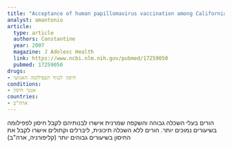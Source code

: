 ```yaml
---
title: "Acceptance of human papillomavirus vaccination among Californian parents of daughters: a representative statewide analysis"
analyst: amantonio
article:
  type: article
  authors: Constantine
  year: 2007
  magazine: J Adolesc Health
  link: https://www.ncbi.nlm.nih.gov/pubmed/17259050
  pubmed: 17259050
drugs:
- חיסון לנגיף הפפילומה האנושי
conditions:
- אנטי חיסון
countries:
- ארה"ב
---
```


הורים בעלי השכלה גבוהה והשקפה שמרנית אישרו לבנותיהם לקבל חיסון לפפילומה בשיעורים נמוכים יותר. הורים ללא השכלה תיכונית, ליברלים וקתולים אישרו לקבל את החיסון בשיעורים גבוהים יותר (קליפורניה, ארה"ב)

